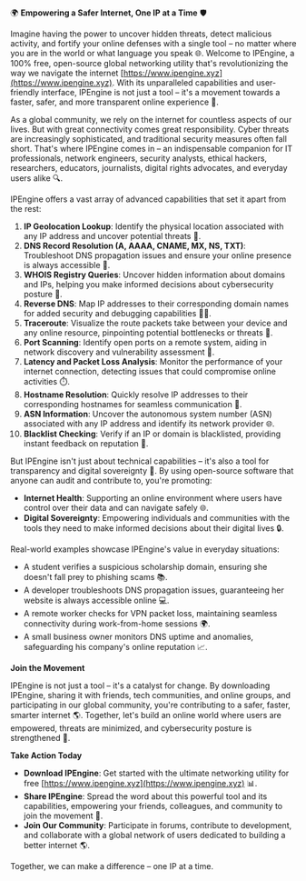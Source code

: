 🌍 **Empowering a Safer Internet, One IP at a Time** 🛡️

Imagine having the power to uncover hidden threats, detect malicious activity, and fortify your online defenses with a single tool – no matter where you are in the world or what language you speak 🌐. Welcome to IPEngine, a 100% free, open-source global networking utility that's revolutionizing the way we navigate the internet [https://www.ipengine.xyz](https://www.ipengine.xyz). With its unparalleled capabilities and user-friendly interface, IPEngine is not just a tool – it's a movement towards a faster, safer, and more transparent online experience 🚀.

As a global community, we rely on the internet for countless aspects of our lives. But with great connectivity comes great responsibility. Cyber threats are increasingly sophisticated, and traditional security measures often fall short. That's where IPEngine comes in – an indispensable companion for IT professionals, network engineers, security analysts, ethical hackers, researchers, educators, journalists, digital rights advocates, and everyday users alike 🔍.

IPEngine offers a vast array of advanced capabilities that set it apart from the rest:

1.  **IP Geolocation Lookup**: Identify the physical location associated with any IP address and uncover potential threats 📍.
2.  **DNS Record Resolution (A, AAAA, CNAME, MX, NS, TXT)**: Troubleshoot DNS propagation issues and ensure your online presence is always accessible 📡.
3.  **WHOIS Registry Queries**: Uncover hidden information about domains and IPs, helping you make informed decisions about cybersecurity posture 🔑.
4.  **Reverse DNS**: Map IP addresses to their corresponding domain names for added security and debugging capabilities 🕵️‍♂️.
5.  **Traceroute**: Visualize the route packets take between your device and any online resource, pinpointing potential bottlenecks or threats 🔌.
6.  **Port Scanning**: Identify open ports on a remote system, aiding in network discovery and vulnerability assessment 🚫.
7.  **Latency and Packet Loss Analysis**: Monitor the performance of your internet connection, detecting issues that could compromise online activities ⏱️.
8.  **Hostname Resolution**: Quickly resolve IP addresses to their corresponding hostnames for seamless communication 📲.
9.  **ASN Information**: Uncover the autonomous system number (ASN) associated with any IP address and identify its network provider 🌐.
10. **Blacklist Checking**: Verify if an IP or domain is blacklisted, providing instant feedback on reputation 🚫.

But IPEngine isn't just about technical capabilities – it's also a tool for transparency and digital sovereignty 🤝. By using open-source software that anyone can audit and contribute to, you're promoting:

*   **Internet Health**: Supporting an online environment where users have control over their data and can navigate safely 🌐.
*   **Digital Sovereignty**: Empowering individuals and communities with the tools they need to make informed decisions about their digital lives 🔒.

Real-world examples showcase IPEngine's value in everyday situations:

*   A student verifies a suspicious scholarship domain, ensuring she doesn't fall prey to phishing scams 📚.
*   A developer troubleshoots DNS propagation issues, guaranteeing her website is always accessible online 💻.
*   A remote worker checks for VPN packet loss, maintaining seamless connectivity during work-from-home sessions 🌍.
*   A small business owner monitors DNS uptime and anomalies, safeguarding his company's online reputation 📈.

**Join the Movement**

IPEngine is not just a tool – it's a catalyst for change. By downloading IPEngine, sharing it with friends, tech communities, and online groups, and participating in our global community, you're contributing to a safer, faster, smarter internet 🌎. Together, let's build an online world where users are empowered, threats are minimized, and cybersecurity posture is strengthened 🔗.

**Take Action Today**

*   **Download IPEngine**: Get started with the ultimate networking utility for free [https://www.ipengine.xyz](https://www.ipengine.xyz) 📊.
*   **Share IPEngine**: Spread the word about this powerful tool and its capabilities, empowering your friends, colleagues, and community to join the movement 🤝.
*   **Join Our Community**: Participate in forums, contribute to development, and collaborate with a global network of users dedicated to building a better internet 🌎.

Together, we can make a difference – one IP at a time.